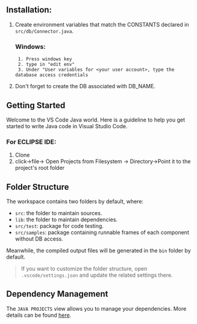 ## Installation:
1. Create environment variables that match the CONSTANTS declared in `src/db/Connector.java`.
    ### Windows:
        1. Press windows key
        2. type in "edit env"
        3. Under "User variables for <your user account>, type the database access credentials
2. Don't forget to create the DB associated with DB_NAME.
## Getting Started

Welcome to the VS Code Java world. Here is a guideline to help you get started to write Java code in Visual Studio Code.
### For ECLIPSE IDE:
1. Clone
2. click->file-> Open Projects from Filesystem -> Directory->Point it to the project's root folder

## Folder Structure

The workspace contains two folders by default, where:

- `src`: the folder to maintain sources.
- `lib`: the folder to maintain dependencies.
- `src/test`: package for code testing.
- `src/samples`: package containing runnable frames of each component without DB access.

Meanwhile, the compiled output files will be generated in the `bin` folder by default.

> If you want to customize the folder structure, open `.vscode/settings.json` and update the related settings there.

## Dependency Management

The `JAVA PROJECTS` view allows you to manage your dependencies. More details can be found [here](https://github.com/microsoft/vscode-java-dependency#manage-dependencies).
